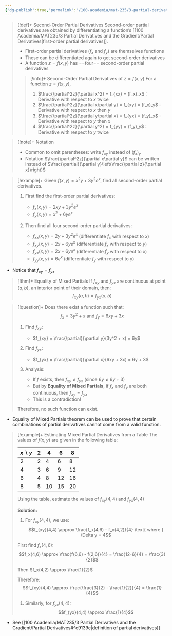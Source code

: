 ```yaml
---
{"dg-publish":true,"permalink":"/100-academia/mat-235/3-partial-derivatives-and-the-gradient/second-order-partial-derivatives/","tags":["lecture","math","note","university"],"created":"2024-11-11T22:04:34.677-05:00","updated":"2024-11-11T22:39:10.147-05:00"}
---
```



> [!def]+ Second-Order Partial Derivatives
> Second-order partial derivatives are obtained by differentiating a function’s [[100 Academia/MAT235/3 Partial Derivatives and the Gradient/Partial Derivatives\|first-order partial derivatives]].
>
> - First-order partial derivatives ($f_x$ and $f_y$) are themselves functions
> - These can be differentiated again to get second-order derivatives
> - A function $z = f(x,y)$ has ==four== second-order partial derivatives
>
> > [!info]+ Second-Order Partial Derivatives of $z = f(x, y)$
> > For a function $z = f(x, y)$,
> >
> > 1. $\frac{\partial^2z}{\partial x^2} = f_{xx} = (f_x)_x$ : Derivative with respect to $x$ twice
> > 2. $\frac{\partial^2z}{\partial x\partial y} = f_{xy} = (f_x)_y$ : Derivative with respect to $x$ then $y$
> > 3. $\frac{\partial^2z}{\partial y\partial x} = f_{yx} = (f_y)_x$ : Derivative with respect to $y$ then $x$
> > 4. $\frac{\partial^2z}{\partial y^2} = f_{yy} = (f_y)_y$ : Derivative with respect to $y$ twice

> [!note]+ Notation
> - Common to omit parentheses: write $f_{xy}$ instead of $(f_x)_y$
> - Notation $\frac{\partial^2z}{\partial x\partial y}$ can be written instead of $\frac{\partial}{\partial y}\left(\frac{\partial z}{\partial x}\right)$

> [!example]+ Given $f(x,y) = x^2y + 3y^2e^x$, find all second-order partial derivatives.
> 1. First find the first-order partial derivatives:
>    - $f_x(x,y) = 2xy + 3y^2e^x$
>    - $f_y(x,y) = x^2 + 6ye^x$
>
> 2. Then find all four second-order partial derivatives:
>    - $f_{xx}(x,y) = 2y + 3y^2e^x$ (differentiate $f_x$ with respect to $x$)
>    - $f_{xy}(x,y) = 2x + 6ye^x$ (differentiate $f_x$ with respect to $y$)
>    - $f_{yx}(x,y) = 2x + 6ye^x$ (differentiate $f_y$ with respect to $x$)
>    - $f_{yy}(x,y) = 6e^x$ (differentiate $f_y$ with respect to y)

- Notice that $f_{xy} = f_{yx}$

> [!thm]+ Equality of Mixed Partials
> If $f_{xy}$ and $f_{yx}$ are continuous at point $(a,b)$, an interior point of their domain, then:
> $$f_{xy}(a,b) = f_{yx}(a,b)$$

> [!question]+ Does there exist a function such that:
> $$f_x = 3y^2 + x \text{ and } f_y = 6xy + 3x$$
> 1. Find $f_{xy}$:
>    - $f_{xy} = \frac{\partial}{\partial y}(3y^2 + x) = 6y$
>
> 2. Find $f_{yx}$:
>    - $f_{yx} = \frac{\partial}{\partial x}(6xy + 3x) = 6y + 3$
>
> 3. Analysis:
>    - If $f$ exists, then $f_{xy} \neq f_{yx}$ (since $6y \neq 6y + 3$)
>    - But by **Equality of Mixed Partials**, if $f_x$ and $f_y$ are both continuous, then $f_{xy} = f_{yx}$
>    - This is a contradiction!
>
> Therefore, no such function can exist.

- Equality of Mixed Partials theorem can be used to prove that certain combinations of partial derivatives cannot come from a valid function.

> [!example]+ Estimating Mixed Partial Derivatives from a Table
> The values of $f(x,y)$ are given in the following table:
>
> | $x\backslash y$ | 2 | 4 | 6 | 8 |
> |-----------------|---|---|---|---|
> | 2               | 2 | 4 | 6 | 8 |
> | 4               | 3 | 6 | 9 | 12|
> | 6               | 4 | 8 | 12| 16|
> | 8               | 5 | 10| 15| 20|
>
> Using the table, estimate the values of $f_{xy}(4,4)$ and $f_{yx}(4,4)$
>
> **Solution:**
> 1. For $f_{xy}(4,4)$, we use:
> $$f_{xy}(4,4) \approx \frac{f_x(4,6) - f_x(4,2)}{4} \text{ where } \Delta y = 4$$
>
> First find $f_x(4,6)$:
> $$f_x(4,6) \approx \frac{f(6,6) - f(2,6)}{4} = \frac{12-6}{4} = \frac{3}{2}$$
>
> Then $f_x(4,2) \approx \frac{1}{2}$
>
> Therefore:
> $$f_{xy}(4,4) \approx \frac{\frac{3}{2} - \frac{1}{2}}{4} = \frac{1}{4}$$
>
> 1. Similarly, for $f_{yx}(4,4)$:
> $$f_{yx}(4,4) \approx \frac{1}{4}$$

- See [[100 Academia/MAT235/3 Partial Derivatives and the Gradient/Partial Derivatives#^c9139c\|definition of partial derivatives]]
